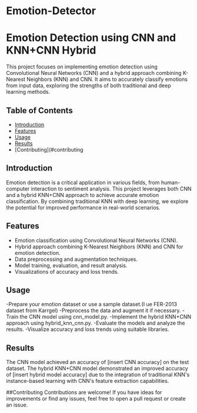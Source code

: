 ﻿# Emotion-Detector
# Emotion Detection using CNN and KNN+CNN Hybrid

This project focuses on implementing emotion detection using Convolutional Neural Networks (CNN) and a hybrid approach combining K-Nearest Neighbors (KNN) and CNN. It aims to accurately classify emotions from input data, exploring the strengths of both traditional and deep learning methods.

## Table of Contents

- [Introduction](#introduction)
- [Features](#features)
- [Usage](#usage)
- [Results](#results)
- [Contributing](#contributing

## Introduction

Emotion detection is a critical application in various fields, from human-computer interaction to sentiment analysis. This project leverages both CNN and a hybrid KNN+CNN approach to achieve accurate emotion classification. By combining traditional KNN with deep learning, we explore the potential for improved performance in real-world scenarios.

## Features

- Emotion classification using Convolutional Neural Networks (CNN).
- Hybrid approach combining K-Nearest Neighbors (KNN) and CNN for emotion detection.
- Data preprocessing and augmentation techniques.
- Model training, evaluation, and result analysis.
- Visualizations of accuracy and loss trends.
## Usage
-Prepare your emotion dataset or use a sample dataset.(I ue FER-2013 dataset from Karrgel)
-Preprocess the data and augment it if necessary.
-Train the CNN model using cnn_model.py.
-Implement the hybrid KNN+CNN approach using hybrid_knn_cnn.py.
-Evaluate the models and analyze the results.
-Visualize accuracy and loss trends using suitable libraries.
## Results
The CNN model achieved an accuracy of [insert CNN accuracy] on the test dataset. The hybrid KNN+CNN model demonstrated an improved accuracy of [insert hybrid model accuracy] due to the integration of traditional KNN's instance-based learning with CNN's feature extraction capabilities.

##Contributing
Contributions are welcome! If you have ideas for improvements or find any issues, feel free to open a pull request or create an issue.
